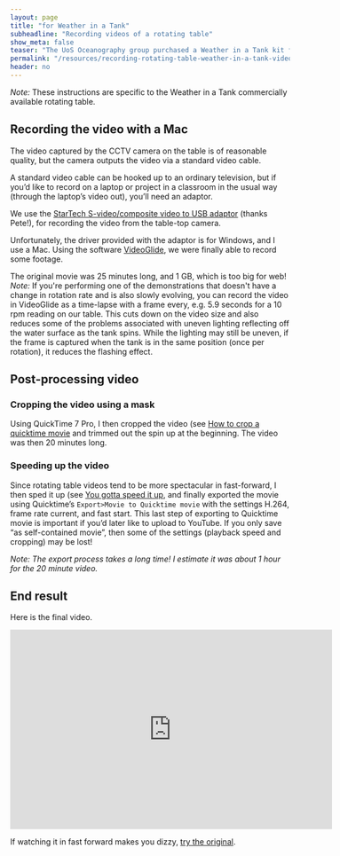 ```yaml
---
layout: page
title: "for Weather in a Tank"
subheadline: "Recording videos of a rotating table"
show_meta: false
teaser: "The UoS Oceanography group purchased a Weather in a Tank kit for teaching and demonstrating. We regularly use it for outreach events, as well as for some teaching. However, in some instances it can be useful to use a recording rather than the live, wet tank."
permalink: "/resources/recording-rotating-table-weather-in-a-tank-videos/"
header: no
---
```

<!--...and learn at the same time.-->

*Note:* These instructions are specific to the Weather in a Tank commercially available rotating table.

## Recording the video with a Mac
The video captured by the CCTV camera on the table is of reasonable quality, but the camera outputs the video via a standard video cable.

A standard video cable can be hooked up to an ordinary television, but if you’d like to record on a laptop or project in a classroom in the usual way (through the laptop’s video out), you’ll need an adaptor.

We use the [StarTech S-video/composite video to USB adaptor](http://www.amazon.co.uk/StarTech-S-Video-Composite-Video-Capture/dp/B000O5RIWO/ref=sr_1_1?ie=UTF8&qid=1368606288&sr=8-1&keywords=s+video+to+usb+adapter) (thanks Pete!), for recording the video from the table-top camera.

Unfortunately, the driver provided with the adaptor is for Windows, and I use a Mac. Using the software [VideoGlide](http://www.echofx.com/videoglide.html), we were finally able to record some footage.

The original movie was 25 minutes long, and 1 GB, which is too big for web! *Note:* If you're performing one of the demonstrations that doesn't have a change in rotation rate and is also slowly evolving, you can record the video in VideoGlide as a time-lapse with a frame every, e.g. 5.9 seconds for a 10 rpm reading on our table.  This cuts down on the video size and also reduces some of the problems associated with uneven lighting reflecting off the water surface as the tank spins.  While the lighting may still be uneven, if the frame is captured when the tank is in the same position (once per rotation), it reduces the flashing effect.

## Post-processing video

### Cropping the video using a mask

Using QuickTime 7 Pro, I then cropped the video (see [How to crop a quicktime movie](http://imnotbruce.blogspot.co.uk/2011/03/how-to-crop-quicktime-movie.html) and trimmed out the spin up at the beginning. The video was then 20 minutes long.

### Speeding up the video

Since rotating table videos tend to be more spectacular in fast-forward, I then sped it up (see [You gotta speed it up](http://www.dusted.com/blog/how-to-speed-up-a-video-using-quicktime-pro/), and finally exported the movie using Quicktime’s `Export>Movie to Quicktime movie` with the settings H.264, frame rate current, and fast start. This last step of exporting to Quicktime movie is important if you’d later like to upload to YouTube. If you only save “as self-contained movie”, then some of the settings (playback speed and cropping) may be lost!

_Note: The export process takes a long time! I estimate it was about 1 hour for the 20 minute video._

## End result

Here is the final video.
<iframe width="580" height="360" src="https://www.youtube.com/embed/gg1JMzBWzPQ" frameborder="0" allowfullscreen></iframe>

If watching it in fast forward makes you dizzy, [try the original](http://www.youtube.com/watch?feature=player_detailpage&v=3R-J4hoJNGo).